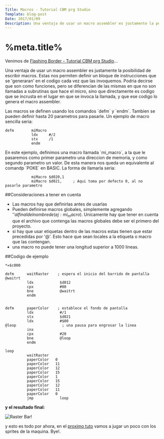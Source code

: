 ```yaml
---
Title: Macros - Tutorial CBM prg Studio
Template: blog-post
Date: 2017/01/09
Description: Una ventaja de usar un macro assembler es justamente la posibilidad de escribir macros. Estas nos permiten...
---
```


# %meta.title%

Venimos de [Flashing Border - Tutorial CBM prg Studio](%base_url%/blog/flashing_border)...

Una ventaja de usar un macro assembler es justamente la posibilidad de escribir macros. Estas nos permiten definir un bloque de instrucciones que se 'generaran' en el codigo cada vez que las invoquemos. Podria decirse que son como funciones, pero se diferencian de las mismas en que no son llamadas a subrutinas que hace el micro, sino que directamente es codigo que se incrusta en el lugar en que se invoca la llamada, y que ese codigo lo genera el macro assembler. 

Las macros se definen usando los comandos ´defm´ y ´endm´. Tambien se pueden definir hasta 20 parametros para pasarle. Un ejemplo de macro sencilla seria:  

~~~~~~~~
defm        miMacro
            ldx     #/2
            stx     /1
            endm
~~~~~~~~

En este ejemplo, definimos una macro llamada ´mi_macro´, a la que le pasaremos como primer parametro una direccion de memoria, y como segundo parametro un valor. De esta manera nos queda un equivalente al comandp ´POKE´ en BASIC. La forma de llamarla seria:  

~~~~~~~~
            miMacro $d020,1
            miMacro $d021,     ; Aqui toma por defecto 0, al no pasarle parametro
~~~~~~~~

##Consideraciones a tener en cuenta  

* Las macros hay que definirlas antes de usarlas
* Pueden definirse macros globales, simplemente agregando '$' al final del nombre de (ej: mi_macro$). Unicamente hay que tener en cuenta que el archivo que contenga las macros globales debe ser el primero del proyecto.
* si hay que usar etiquetas dentro de las macros estas tienen que estar precedidas por '@'. Esto hace que sean locales a la etiqueta o macro que las contengan.
* una macro no puede tener una longitud superior a 1000 lineas.

##Codigo de ejemplo
~~~~~~~~
*=$c000

defm      waitRaster    ; espera el inicio del barrido de pantalla
@waitrt                 
          ldx            $d012     
          cpx            #80       
          bne            @waitrt  
          endm
          

defm      paperColor    ; establece el fondo de pantalla
          ldx            #/1       
          stx            $d021
          ldx            #$00 
@loop                     ; una pausa para engrosar la linea
          inx
          cpx            #20
          bne            @loop     
          endm
            
loop
          waitRaster
          paperColor   0         
          paperColor   11        
          paperColor   12        
          paperColor   15        
          paperColor   1         
          paperColor   15        
          paperColor   12
          paperColor   11        
          paperColor   0         
          jmp            loop      
~~~~~~~~

**y el resultado final:**  

![Raster Bar!](%base_url%/assets/images/macros/raster_bar.png)


y esto es todo por ahora, en el [proximo tuto](%base_url%/blog/sprites)  vamos a jugar un poco con los sprites de la maquina. Bye!.

